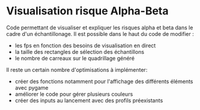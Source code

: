 # Visualisation risque Alpha-Beta
 Code permettant de visualiser et expliquer les risques alpha et beta dans le cadre d'un échantillonage.
Il est possible dans le haut du code de modifier :
- les fps en fonction des besoins de visualisation en direct
- la taille des rectangles de sélection des échantillons
- le nombre de carreaux sur le quadrillage généré 



Il reste un certain nombre d'optimisations à implémenter:
- créer des fonctions notamment pour l'affichage des différents éléments avec pygame
- améliorer le code pour gérer plusieurs couleurs
- créer des inputs au lancement avec des profils préexistants